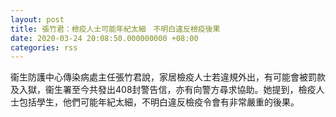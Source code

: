 ```yaml
---
layout: post
title: 張竹君：檢疫人士可能年紀太細　不明白違反檢疫後果
date: 2020-03-24 20:08:50.000000000 +08:00
categories: rss
---
```


衞生防護中心傳染病處主任張竹君說，家居檢疫人士若違規外出，有可能會被罰款及入獄，衞生署至今共發出408封警告信，亦有向警方尋求協助。她提到，檢疫人士包括學生，他們可能年紀太細，不明白違反檢疫令會有非常嚴重的後果。
